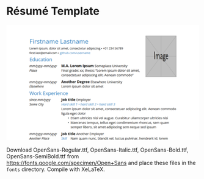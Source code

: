 # Résumé Template

![Screenshot of part of the CV in demo.pdf](https://github.com/verenablaschke/tex-packages/blob/main/resume/resume-preview.png)

Download OpenSans-Regular.ttf, OpenSans-Italic.ttf, OpenSans-Bold.ttf, OpenSans-SemiBold.ttf from https://fonts.google.com/specimen/Open+Sans and place these files in the `fonts` directory.
Compile with XeLaTeX.

